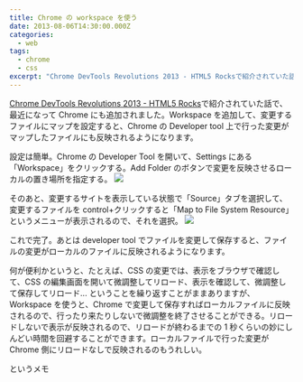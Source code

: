 ```yaml
---
title: Chrome の workspace を使う
date: 2013-08-06T14:30:00.000Z
categories:
  - web
tags:
  - chrome
  - css
excerpt: "Chrome DevTools Revolutions 2013 - HTML5 Rocksで紹介されていた話で、最近になってChromeにも追加されました。Workspaceを追加して、変更するファイルにマップを設定すると、ChromeのDeveloper tool上で行った変更がマップしたファイルにも反映されるようになります。"
---
```


[Chrome DevTools Revolutions 2013 - HTML5 Rocks](http://www.html5rocks.com/en/tutorials/developertools/revolutions2013/#toc-workspaces)で紹介されていた話で、最近になって Chrome にも追加されました。Workspace を追加して、変更するファイルにマップを設定すると、Chrome の Developer tool 上で行った変更がマップしたファイルにも反映されるようになります。

設定は簡単。Chrome の Developer Tool を開いて、Settings にある「Workspace」をクリックする。Add Folder のボタンで変更を反映させるローカルの置き場所を指定する。
![](http://farm3.staticflickr.com/2809/9452380734_0d4fba6a6c_o.png)

そのあと、変更するサイトを表示している状態で「Source」タブを選択して、変更するファイルを control+クリックすると「Map to File System Resource」というメニューが表示されるので、それを選択。
![](http://farm3.staticflickr.com/2807/9449517007_ae0b6ac182_o.png)

これで完了。あとは developer tool でファイルを変更して保存すると、ファイルの変更がローカルのファイルに反映されるようになります。

何が便利かというと、たとえば、CSS の変更では、表示をブラウザで確認して、CSS の編集画面を開いて微調整してリロード、表示を確認して、微調整して保存してリロード... ということを繰り返すことがままありますが、Workspace を使うと、Chrome で変更して保存すればローカルファイルに反映されるので、行ったり来たりしないで微調整を終了させることができる。リロードしないで表示が反映されるので、リロードが終わるまでの 1 秒くらいの妙にしんどい時間を回避することができます。ローカルファイルで行った変更が Chrome 側にリロードなしで反映されるのもうれしい。

というメモ
